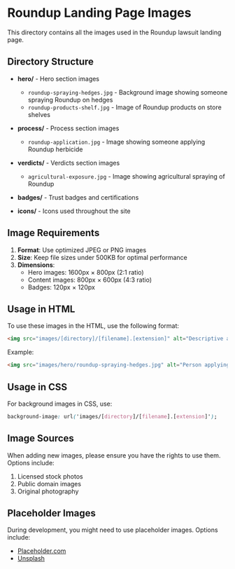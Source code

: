 # Roundup Landing Page Images

This directory contains all the images used in the Roundup lawsuit landing page.

## Directory Structure

- **hero/** - Hero section images
  - `roundup-spraying-hedges.jpg` - Background image showing someone spraying Roundup on hedges
  - `roundup-products-shelf.jpg` - Image of Roundup products on store shelves
  
- **process/** - Process section images
  - `roundup-application.jpg` - Image showing someone applying Roundup herbicide
  
- **verdicts/** - Verdicts section images
  - `agricultural-exposure.jpg` - Image showing agricultural spraying of Roundup
  
- **badges/** - Trust badges and certifications
  
- **icons/** - Icons used throughout the site

## Image Requirements

1. **Format**: Use optimized JPEG or PNG images
2. **Size**: Keep file sizes under 500KB for optimal performance
3. **Dimensions**:
   - Hero images: 1600px × 800px (2:1 ratio)
   - Content images: 800px × 600px (4:3 ratio)
   - Badges: 120px × 120px

## Usage in HTML

To use these images in the HTML, use the following format:

```html
<img src="images/[directory]/[filename].[extension]" alt="Descriptive alt text">
```

Example:
```html
<img src="images/hero/roundup-spraying-hedges.jpg" alt="Person applying Roundup to hedges">
```

## Usage in CSS

For background images in CSS, use:

```css
background-image: url('images/[directory]/[filename].[extension]');
```

## Image Sources

When adding new images, please ensure you have the rights to use them. Options include:
1. Licensed stock photos
2. Public domain images
3. Original photography

## Placeholder Images

During development, you might need to use placeholder images. Options include:
- [Placeholder.com](https://placeholder.com/)
- [Unsplash](https://unsplash.com/) 